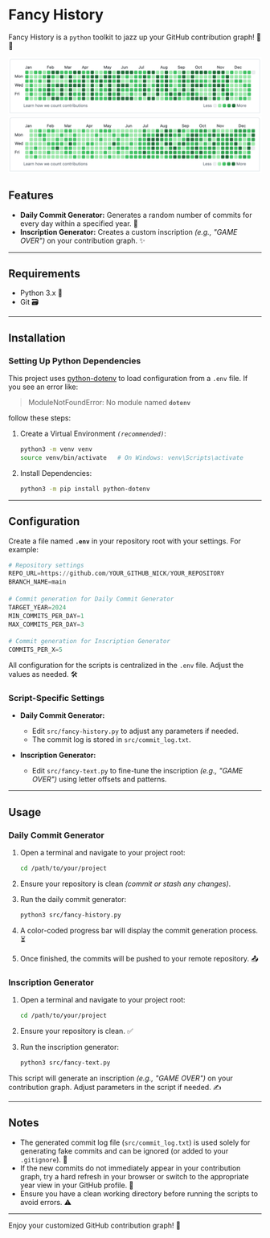 # Fancy History

Fancy History is a `python` toolkit to jazz up your GitHub contribution graph! 🚀✨

![Preview1](https://raw.githubusercontent.com/danilrez/fancy-git-history/refs/heads/main/images/gameover.png)
![Preview2](https://raw.githubusercontent.com/danilrez/fancy-git-history/refs/heads/main/images/fancyhistory.png)

## Features

-   **Daily Commit Generator:** Generates a random number of commits for every day within a specified year. 📆
-   **Inscription Generator:** Creates a custom inscription _(e.g., "GAME OVER")_ on your contribution graph. ✨

---

## Requirements

-   Python 3.x 🐍
-   Git 🗃️

---

## Installation

### Setting Up Python Dependencies

This project uses [python-dotenv](https://pypi.org/project/python-dotenv/) to load configuration from a `.env` file.
If you see an error like:

> ModuleNotFoundError: No module named **`dotenv`**

follow these steps:

1. Create a Virtual Environment _`(recommended)`_:

    ```bash
    python3 -m venv venv
    source venv/bin/activate   # On Windows: venv\Scripts\activate
    ```

2. Install Dependencies:

    ```bash
    python3 -m pip install python-dotenv
    ```

---

## Configuration

Create a file named **`.env`** in your repository root with your settings. For example:

```py
# Repository settings
REPO_URL=https://github.com/YOUR_GITHUB_NICK/YOUR_REPOSITORY
BRANCH_NAME=main

# Commit generation for Daily Commit Generator
TARGET_YEAR=2024
MIN_COMMITS_PER_DAY=1
MAX_COMMITS_PER_DAY=3

# Commit generation for Inscription Generator
COMMITS_PER_X=5
```

All configuration for the scripts is centralized in the `.env` file. Adjust the values as needed. 🛠️

### Script-Specific Settings

-   **Daily Commit Generator:**

    -   Edit `src/fancy-history.py` to adjust any parameters if needed.
    -   The commit log is stored in `src/commit_log.txt`.

-   **Inscription Generator:**
    -   Edit `src/fancy-text.py` to fine-tune the inscription _(e.g., "GAME OVER")_ using letter offsets and patterns.

---

## Usage

### Daily Commit Generator

1. Open a terminal and navigate to your project root:

    ```bash
    cd /path/to/your/project
    ```

2. Ensure your repository is clean _(commit or stash any changes)_.
3. Run the daily commit generator:

    ```bash
    python3 src/fancy-history.py
    ```

4. A color-coded progress bar will display the commit generation process. ⏳
5. Once finished, the commits will be pushed to your remote repository. 📤

### Inscription Generator

1. Open a terminal and navigate to your project root:

    ```bash
    cd /path/to/your/project
    ```

2. Ensure your repository is clean. ✅
3. Run the inscription generator:

    ```bash
    python3 src/fancy-text.py
    ```

This script will generate an inscription _(e.g., "GAME OVER")_ on your contribution graph. Adjust parameters in the script if needed. ✍️

---

## Notes

-   The generated commit log file (`src/commit_log.txt`) is used solely for generating fake commits and can be ignored (or added to your `.gitignore`). 📄
-   If the new commits do not immediately appear in your contribution graph, try a hard refresh in your browser or switch to the appropriate year view in your GitHub profile. 🔄
-   Ensure you have a clean working directory before running the scripts to avoid errors. ⚠️

---

Enjoy your customized GitHub contribution graph! 🎉

